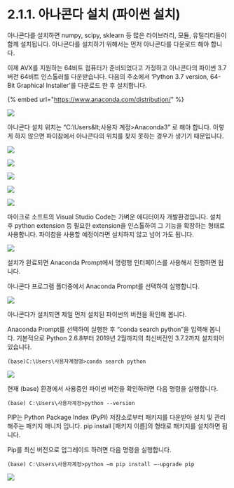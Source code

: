 # 2.1.1. 	아나콘다 설치 \(파이썬 설치\)

  
아나콘다를 설치하면 numpy, scipy, sklearn 등 많은 라이브러리, 모듈, 유틸리티들이 함께 설치됩니다. 아나콘다를 설치하기 위해서는 먼저 아나콘다를 다운로드 해야 합니다.

이제 AVX를 지원하는 64비트 컴퓨터가 준비되었다고 가정하고 아나콘다의 파이썬 3.7 버전 64비트 인스톨러를 다운받습니다. 다음의 주소에서 ‘Python 3.7 version, 64-Bit Graphical Installer’를 다운로드 한 후 설치합니다.

{% embed url="https://www.anaconda.com/distribution/" %}

![](../../../.gitbook/assets/2111.png)

아나콘다 설치 위치는 “C:\Users\&lt;사용자 계정&gt;Anaconda3” 로 해야 합니다. 이렇게 하지 않으면  파이참에서 아나콘다의 위치를 찾지 못하는 경우가 생기기 때문입니다.

![](../../../.gitbook/assets/2112.png)

![](../../../.gitbook/assets/2113.png)

![](../../../.gitbook/assets/2114.png)

![](../../../.gitbook/assets/2115.png)

![](../../../.gitbook/assets/2116.png)

마이크로 소프트의 Visual Studio Code는 가벼운 에디터이자 개발환경입니다. 설치 후 python extension 등 필요한 extension을 인스톨하여 그 기능을 확장하는 형태로 사용합니다. 파이참을 사용할 예정이라면 설치하지 않고 넘어 가도 됩니다.

![](../../../.gitbook/assets/2117.png)

설치가 완료되면 Anaconda Prompt에서 명령행 인터페이스를 사용해서 진행하면 됩니다.

아나콘다 프로그램 폴더중에서 Anaconda Prompt를 선택하여 실행합니다.

![](../../../.gitbook/assets/2119.png)

아나콘다가 설치되면 제일 먼저 설치된 파이썬의 버전을 확인해 봅니다. 

Anaconda Prompt를 선택하여 실행한 후 “conda search python”을 입력해 봅니다. 기본적으로 Python 2.6.8부터 2019년 2월까지의 최신버전인 3.7.2까지 설치되어 있습니다.

```text
(base)C:\Users\사용자계정명>conda search python
```

![](../../../.gitbook/assets/21110%20%281%29.png)

현재 \(base\) 환경에서 사용중인 파이썬 버전을 확인하려면 다음 명령을 실행합니다.

```text
(base) C:\Users\사용자계정>python --version
```

PIP는 Python Package Index \(PyPI\) 저장소로부터 패키지를 다운받아 설치 및 관리해주는 패키지 매니저 입니다. pip install \[패키지 이름\]의 형태로 패키지를 설치하면 됩니다.

Pip를 최신 버전으로 업그레이드 하려면 다음 명령을 실행합니다.

```text
(base) C:\Users\사용자계정>python –m pip install –-upgrade pip  
```

![](../../../.gitbook/assets/21111%20%281%29.png)

